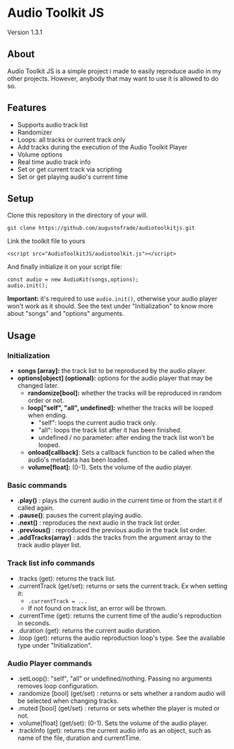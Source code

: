 # Audio Toolkit JS
Version 1.3.1

## About
Audio Toolkit JS is a simple project i made to easily reproduce audio in my other projects. However, anybody that may want to use it is allowed to do so.

## Features
- Supports audio track list
- Randomizer
- Loops: all tracks or current track only
- Add tracks during the execution of the Audio Toolkit Player
- Volume options
- Real time audio track info
- Set or get current track via scripting
- Set or get playing audio's current time

## Setup
Clone this repository in the directory of your will.

    git clone https://github.com/augustofrade/audiotoolkitjs.git

Link the toolkit file to yours

    <script src="AudioToolkitJS/audiotoolkit.js"></script>
  
  And finally initialize it on your script file:
```
const audio = new AudioKit(songs,options);
audio.init();
```
**Important:** it's required to use `audio.init()`, otherwise your audio player won't work as it should.
See the text under "Initialization" to know more about "songs" and "options" arguments.

## Usage

### Initialization

 - **songs [array]:** the track list to be reproduced by the audio player.
 - **options[object] (optional):** options for the audio player that may be changed later.
	- **randomize[bool]:** whether the tracks will be reproduced in random order or not.
	- **loop["self", "all", undefined]:** whether the tracks will be looped when ending.
		- "self": loops the current audio track only.
		- "all": loops the track list after it has been finished.
		 - undefined / no parameter: after ending the track list won't be looped.
	- **onload[callback]**: Sets a callback function to be called when the audio's metadata has been loaded.
	- **volume[float]:** (0-1). Sets the volume of the audio player.

### Basic commands

- **.play()** : plays the current audio in the current time or from the start it if called again.
- **.pause()**: pauses the current playing audio.
 - **.next()** : reproduces the next audio in the track list order.
- **.previous()** : reproduced the previous audio in the track list order.
- **.addTracks(array)** : adds the tracks from the argument array to the track audio player list. 

### Track list info commands
- .tracks (get): returns the track list.
- .currentTrack (get/set): returns or sets the current track. Ex when setting it:
	- `.currentTrack = ...`
	- If not found on track list, an error will be thrown.
- .currentTime (get): returns the current time of the audio's reproduction in seconds.
- .duration (get): returns the current audio duration.
- .loop (get): returns the audio reproduction loop's type. See the available type under "Initialization".


### Audio Player commands

- .setLoop(): "self", "all" or undefined/nothing. Passing no arguments removes loop configuration.
- .randomize [bool] (get/set) : returns or sets whether a random audio will be selected when changing tracks.
- .muted [bool] (get/set) : returns or sets whether the player is muted or not.
- .volume[float] (get/set): (0-1). Sets the volume of the audio player.
- .trackInfo (get): returns the current audio info as an object, such as name of the file, duration and currentTime.
